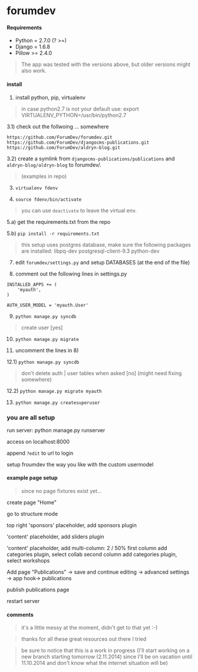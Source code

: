 # forumdev


#### Requirements


* Python = 2.7.0 (? >=)
* Django = 1.6.8 
* Pillow >= 2.4.0

> The app was tested with the versions above, but older versions might also work.

#### install


1) install python, pip, virtualenv
 
> in case python2.7 is not your default use:
> export VIRTUALENV_PYTHON=/usr/bin/python2.7

3.1) check out the follwoing ... somewhere
```
https://github.com/ForumDev/forumdev.git
https://github.com/ForumDev/djangocms-publications.git
https://github.com/ForumDev/aldryn-blog.git
```
3.2) create a symlink from `djangocms-publications/publications` and `aldryn-blog/aldryn-blog` to forumdev/. 
> (examples in repo)

3) `virtualenv fdenv`
 
4) `source fdenv/bin/activate`

> you can use `deactivate` to leave the virtual env.

5.a) get the requirements.txt from the repo

5.b) `pip install -r requirements.txt`

> this setup uses postgres database, make sure the following packages are installed: libpq-dev postgresql-client-9.3 python-dev

7) edit `forumdev/settings.py` and setup  DATABASES (at the end of the file)

8) comment out the following lines in settings.py

```
INSTALLED_APPS += (
    'myauth',
)

AUTH_USER_MODEL = 'myauth.User'
```

9) `python manage.py syncdb`

> create user [yes]

10) `python manage.py migrate`

11) uncomment the lines in 8)

12.1) `python manage.py syncdb`
> don't delete auth | user tables when asked [no] (might need fixing somewhere)

12.2) `python manage.py migrate myauth`

13) `python manage.py createsuperuser`


### you are all setup 

run server:
python manage.py runserver

access on localhost:8000

append `?edit` to url to login

setup froumdev the way you like with the custom usermodel

#### example page setup

> since no page fixtures exist yet...

create page "Home"

go to structure mode

top right 'sponsors' placeholder, add sponsors plugin

'content' placeholder, add sliders plugin

'content' placeholder, add multi-column: 2 / 50%
first column add categories plugin, select collab
second column add categories plugin, select workshops

Add page "Publications" -> save and continue editing -> advanced settings -> app hook-> publications

publish publications page

restart server


#### comments
>it's a little messy at the moment, didn't get to that yet :-)

>thanks for all these great resources out there I tried

>be sure to notice that this is a work in progress (I'll start working on a new branch starting tomorrow (2.11.2014) since I'll be on vacation until 11.10.2014 and don't know what the internet situation will be)

